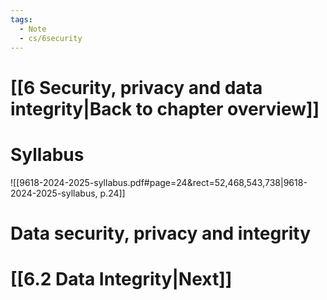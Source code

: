 ```yaml
---
tags:
  - Note
  - cs/6security
---
```

# [[6 Security, privacy and data integrity|Back to chapter overview]]

# Syllabus
![[9618-2024-2025-syllabus.pdf#page=24&rect=52,468,543,738|9618-2024-2025-syllabus, p.24]]

# Data security, privacy and integrity

# [[6.2 Data Integrity|Next]]
